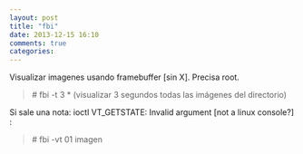 ```yaml
---
layout: post
title: "fbi"
date: 2013-12-15 16:10
comments: true
categories: 
---
```

Visualizar imagenes usando framebuffer [sin X]. Precisa root.

>\# fbi -t 3 *   (visualizar 3 segundos todas las imágenes del directorio)

Si sale una nota: ioctl VT_GETSTATE: Invalid argument [not a linux console?] :

>\# fbi -vt 01 imagen

